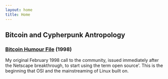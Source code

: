 ```yaml
---
layout: home
title: Home
---
```


## Bitcoin and Cypherpunk Antropology

### [Bitcoin Humour File](https://makgill.github.io/deryk/bitcoin/humour) (1998)

My original February 1998 call to the community, issued immediately after the Netscape breakthrough, to start using the term open source'. This is the beginning that OSI and the mainstreaming of Linux built on.



